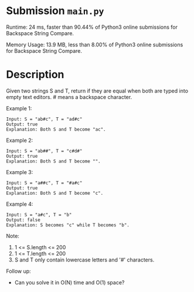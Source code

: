 # Submission `main.py`
Runtime: 24 ms, faster than 90.44% of Python3 online submissions for Backspace String Compare.

Memory Usage: 13.9 MB, less than 8.00% of Python3 online submissions for Backspace String Compare.

# Description
Given two strings S and T, return if they are equal when both are typed into empty text editors. # means a backspace character.

Example 1:
```
Input: S = "ab#c", T = "ad#c"
Output: true
Explanation: Both S and T become "ac".
```

Example 2:
```
Input: S = "ab##", T = "c#d#"
Output: true
Explanation: Both S and T become "".
```

Example 3:
```
Input: S = "a##c", T = "#a#c"
Output: true
Explanation: Both S and T become "c".
```

Example 4:
```
Input: S = "a#c", T = "b"
Output: false
Explanation: S becomes "c" while T becomes "b".
```

Note:
1. 1 <= S.length <= 200
2. 1 <= T.length <= 200
3. S and T only contain lowercase letters and '#' characters.

Follow up:
- Can you solve it in O(N) time and O(1) space?
